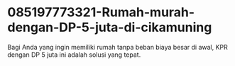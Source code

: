 # 085197773321-Rumah-murah-dengan-DP-5-juta-di-cikamuning
Bagi Anda yang ingin memiliki rumah tanpa beban biaya besar di awal, KPR dengan DP 5 juta ini adalah solusi yang tepat. 
